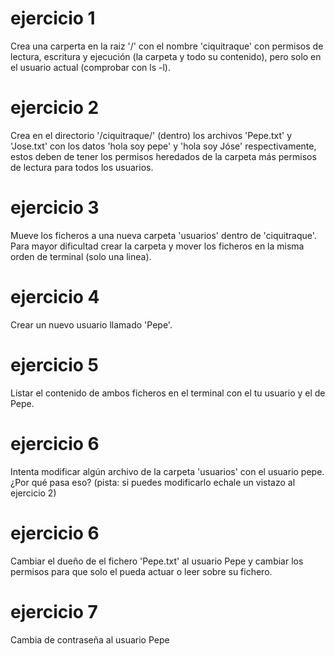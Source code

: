 # ejercicio 1

Crea una carperta en la raiz '/' con el nombre 'ciquitraque' con permisos de lectura, escritura y ejecución (la carpeta y todo su contenido), pero solo en el usuario actual (comprobar con ls -l).

# ejercicio 2

Crea en el directorio '/ciquitraque/' (dentro) los archivos 'Pepe.txt' y 'Jose.txt' con los datos 'hola soy pepe' y 'hola soy Jóse' respectivamente, estos deben de tener los permisos heredados de la carpeta más permisos de lectura para todos los usuarios.

# ejercicio 3

Mueve los ficheros a una nueva carpeta 'usuarios' dentro de 'ciquitraque'.
Para mayor dificultad crear la carpeta y mover los ficheros en la misma orden de terminal (solo una linea).

# ejercicio 4

Crear un nuevo usuario llamado 'Pepe'.

# ejercicio 5

Listar el contenido de ambos ficheros en el terminal con el tu usuario y el de Pepe.

# ejercicio 6

Intenta modificar algún archivo de la carpeta 'usuarios' con el usuario pepe. ¿Por qué pasa eso? (pista: si puedes modificarlo echale un vistazo al ejercicio 2)

# ejercicio 6

Cambiar el dueño de el fichero 'Pepe.txt' al usuario Pepe y cambiar los permisos para que solo el pueda actuar o leer sobre su fichero.

# ejercicio 7

Cambia de contraseña al usuario Pepe
